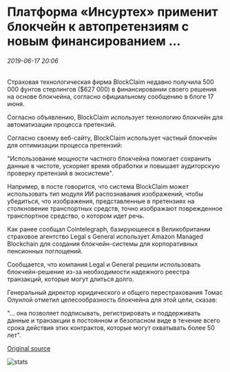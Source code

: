 # Платформа «Инсуртех» применит блокчейн к автопретензиям с новым финансированием ...

###### 2019-06-17 20:06

Страховая технологическая фирма BlockClaim недавно получила 500 000 фунтов стерлингов ($627 000) в финансировании своего решения на основе блокчейна, согласно официальному сообщению в блоге 17 июня.

Согласно объявлению, BlockClaim использует технологию блокчейн для автоматизации процесса претензий.

Согласно своему веб-сайту, BlockClaim использует частный блокчейн для оптимизации процесса претензий:

"Использование мощности частного блокчейна помогает сохранить данные в чистоте, ускоряет время обработки и повышает аудиторскую проверку претензий в экосистеме".

Например, в посте говорится, что система BlockClaim может использовать тип модуля ИИ распознавания изображений, чтобы убедиться, что изображения, представленные в претензиях на столкновение транспортных средств, точно изображают поврежденное транспортное средство, о котором идет речь.

Как ранее сообщал Cointelegraph, базирующееся в Великобритании страховое агентство Legal s General использует Amazon Managed Blockchain для создания блокчейн-системы для корпоративных пенсионных поглощений.

Сообщается, что компания Legal и General решили использовать блокчейн-решение из-за необходимости надежного реестра транзакций, которые могут длиться долго.

Генеральный директор юридического и общего перестрахования Томас Олунлой отметил целесообразность блокчейна для этой цели, сказав:

"... она позволяет подписывать, регистрировать и поддерживать данные и транзакции в постоянном и безопасном виде в течение всего срока действия этих контрактов, которые могут охватывать более 50 лет".

[Original source](https://cointelegraph.com/news/insurtech-platform-to-apply-blockchain-to-auto-claims-with-new-funding)

![stats](https://c.statcounter.com/11760860/0/a89fa40b/1/ "stats")